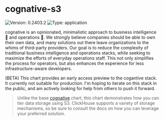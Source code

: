 # cognative-s3

![Version: 0.2403.2](https://img.shields.io/badge/Version-0.2403.2-informational?style=flat-square) ![Type: application](https://img.shields.io/badge/Type-application-informational?style=flat-square)

cognative is an opinionated, minimalistic approach to business intelligence 🧠 and operations 🚨. We strongly believe
companies should be able to own their own data, and many solutions out there leave organizations to the whims of
third-party providers. Our goal is to reduce the complexity of traditional business intelligence and operations
stacks, while seeking to maximize the efforts of everyday operations staff. This not only simplifies the process for
operators, but also enhances the experience for less infrastructure-aware developers.

(BETA) This chart provides an early access preview to the cogantive stack. It currently not suitable for production.
I'm hoping to iterate on this stack in the public, and am actively looking for help from others to push it forward.

> Unlike the base [cognative][] chart, this chart demonstrates how you can tier data storage using S3. ClickHouse
> supports a variety of storage mechanisms, so be sure to consult the docs on how you can leverage your preferred
> solution.

[cognative]: ../cognative
